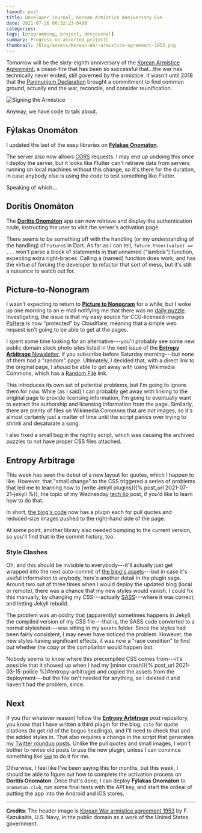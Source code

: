 ```yaml
---
layout: post
title: Developer Journal, Korean Armistice Anniversary Eve
date: 2021-07-26 06:32:23-0400
categories:
tags: [programming, project, devjournal]
summary: Progress on assorted projects
thumbnail: /blog/assets/Korean-War-armistice-agreement-1953.png
---
```


Tomorrow will be the sixty-eighth anniversary of the [Korean Armistice Agreement](https://en.wikipedia.org/wiki/Korean_Armistice_Agreement), a cease-fire that has been so successful that...the war has technically never ended, still governed by the armistice.  It wasn't until 2018 that the [Panmunjom Declaration](https://en.wikipedia.org/wiki/Panmunjom_Declaration) brought a commitment to find common ground, actually end the war, reconcile, and consider reunification.

![Signing the Armistice](/blog/assets/Korean-War-armistice-agreement-1953.png "Signing the Armistice")

Anyway, we have code to talk about.

## Fýlakas Onomáton

I updated the last of the easy libraries on [**Fýlakas Onomáton**](https://github.com/jcolag/fylakas-onomaton).

The server also now allows [CORS](https://developer.mozilla.org/en-US/docs/Web/HTTP/CORS) requests.  I may end up undoing this once I deploy the server, but it looks like Flutter can't retrieve data from servers running on local machines without this change, so it's there for the duration, in case anybody else is using the code to test something like Flutter.

Speaking of which...

## Doritís Onomáton

The [**Doritís Onomáton**](https://github.com/jcolag/doritis-onomaton) app can now retrieve and display the authentication code, instructing the user to visit the server's activation page.

There seems to be something off with the handling (or my understanding of the handling) of `Future`s in Dart.  As far as I can tell, `future.then((value) => ...` won't parse a block of statements in that unnamed ("lambda") function, expecting extra right-braces.  Calling a (named) function does work, and has the virtue of forcing the developer to refactor that sort of mess, but it's still a nuisance to watch out for.

## Picture-to-Nonogram

I wasn't expecting to return to [**Picture to Nonogram**](https://github.com/jcolag/picture-nonogram) for a while, but I woke up one morning to an e-mail notifying me that there was no [daily puzzle](/nono/).  Investigating, the issue is that my easy source for CC0-licensed images [PxHere](https://pxhere.com/) is now "protected" by Cloudflare, meaning that a simple web request isn't going to be able to get at the pages.

I spent some time looking for an alternative---you'll probably see some new public domain stock photo sites listed in the next issue of the [**Entropy Arbitrage** Newsletter](https://entropy-arbitrage.mailchimpsites.com/), if you subscribe before Saturday morning---but none of them had a "random" page.  Ultimately, I decided that, with a direct link to the original page, I *should* be able to get away with using Wikimedia Commons, which has a [Random File](https://commons.wikimedia.org/wiki/Special:Random/File) link.

This introduces its own set of potential problems, but I'm going to ignore them for now.  While (as I said) I can probably get away with linking to the original page to provide licensing information, I'm going to eventually want to extract the authorship and licensing information from the page.  Similarly, there are plenty of files on Wikimedia Commons that are *not* images, so it's almost certainly just a matter of time until the script panics over trying to shrink and desaturate a song.

I also fixed a small bug in the nightly script, which was causing the archived puzzles to not have proper CSS files attached.

## Entropy Arbitrage

This week has seen the debut of a new layout for quotes, which I happen to like.  However, that "small change" to the CSS triggered a series of problems that led me to learning how to [write Jekyll plugins]({% post_url 2021-07-21-jekyll %}), the topic of my Wednesday [tech tip](/blog/tag/techtips) post, if you'd like to learn how to do that.

In short, [the blog's code](https://github.com/jcolag/entropy-arbitrage-code) now has a plugin each for pull quotes and reduced-size images pushed to the right-hand side of the page.

At some point, another library also needed bumping to the current version, so you'll find that in the commit history, too.

### Style Clashes

Oh, and this should be invisible to everybody---it'll actually just get wrapped into the next auto-commit of [the blog's assets](https://gitlab.com/jcolag/entropy-arbitrage-assets)---but in case it's useful information to anybody, here's another detail in the plugin saga.  Around two out of three times when I would deploy the updated blog (local or remote), there was a chance that my new styles would vanish.  I could fix this manually, by changing my CSS---actually [SASS](https://en.wikipedia.org/wiki/Sass_%28stylesheet_language%29)---where it was correct, and letting Jekyll rebuild.

The problem was an oddity that (apparently) sometimes happens in Jekyll, the compiled version of my CSS file---that is, the SASS code converted to a normal stylesheet---was sitting in my `assets` folder.  Since the styles had been fairly consistent, I may never have noticed the problem.  However, the new styles having significant effects, it was now a "race condition" to find out whether the copy or the compilation would happen last.

Nobody seems to know where this precompiled CSS comes from---it's possible that it showed up when I had my [minor crash]({% post_url 2021-03-15-police %}#entropy-arbitrage) and copied the assets from the deployment---but the file isn't needed for anything, so I deleted it and haven't had the problem, since.

## Next

If you (for whatever reason) follow the [**Entropy Arbitrage**](https://github.com/jcolag/entropy-arbitrage) *post* repository, you know that I have written a third plugin for the blog, `cite` for quote citations (to get rid of the bogus headings), and I'll need to check that and the added styles in.  That also requires a change in the script that generates my [Twitter roundup posts](/blog/tag/linkdump).  Unlike the pull quotes and small images, I won't bother to revise old posts to use the new plugin, unless I can convince something like [`sed`](https://en.wikipedia.org/wiki/Sed) to do it for me.

Otherwise, I feel like I've been saying this for months, but this week, I should be able to figure out how to complete the activation process on **Doritís Onomáton**.  Once that's done, I can deploy **Fýlakas Onomáton** to `onamaton.club`, run some final tests with the API key, and start the ordeal of putting the app into the Android and iOS stores.

* * *

**Credits**:  The header image is [Korean War armistice agreement 1953](https://commons.wikimedia.org/wiki/File:Korean_War_armistice_agreement_1953.jpg) by F. Kazukaitis, U.S. Navy, in the public domain as a work of the United States government.
